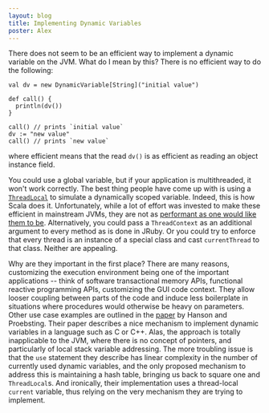 ```yaml
---
layout: blog
title: Implementing Dynamic Variables
poster: Alex
---
```



There does not seem to be an efficient way to implement a dynamic variable on the JVM.
What do I mean by this?
There is no efficient way to do the following:

    val dv = new DynamicVariable[String]("initial value")

    def call() {
      println(dv())
    }

    call() // prints `initial value`
    dv := "new value"
    call() // prints `new value`
    
where efficient means that the read `dv()` is as efficient as reading an object instance field.

You could use a global variable, but if your application is multithreaded, it won't work correctly.
The best thing people have come up with is using a [`ThreadLocal`](http://docs.oracle.com/javase/7/docs/api/java/lang/ThreadLocal.html)
to simulate a dynamically scoped variable.
Indeed, this is how Scala does it.
Unfortunately, while a lot of effort was invested to make these efficient in mainstream JVMs,
they are not as [performant as one would like them to be](http://stackoverflow.com/questions/609826/performance-of-threadlocal-variable).
Alternatively, you could pass a `ThreadContext` as an additional argument to every method as is done in JRuby.
Or you could try to enforce that every thread is an instance of a special class and cast `currentThread` to that class.
Neither are appealing.

Why are they important in the first place?
There are many reasons, customizing the execution environment being one of the important applications -- think of
software transactional memory APIs, functional reactive programming APIs, customizing the GUI code context.
They allow looser coupling between parts of the code and induce less boilerplate in situations where procedures
would otherwise be heavy on parameters.
Other use case examples are outlined in the [paper](http://citeseerx.ist.psu.edu/viewdoc/summary?doi=10.1.1.20.6982)
by Hanson and Proebsting.
Their paper describes a nice mechanism to implement dynamic variables in a language such as C or C++.
Alas, the approach is totally inapplicable to the JVM, where there is no concept of pointers, and
particularly of local stack variable addressing.
The more troubling issue is that the `use` statement they describe has linear complexity in the number of currently
used dynamic variables, and the only proposed mechanism to address this is maintaining a hash table,
bringing us back to square one and `ThreadLocal`s. 
And ironically, their implementation uses a thread-local `current` variable, thus relying
on the very mechanism they are trying to implement.
